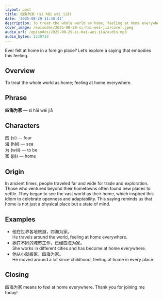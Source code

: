 ```yaml
---
layout: post
title: 四海为家 (sì hǎi wéi jiā)
date: '2025-08-29 11:38:42'
description: To treat the whole world as home; feeling at home everywhere.
cover_image: /episodes/2025-08-29-si-hai-wei-jia/cover.jpeg
audio_url: /episodes/2025-08-29-si-hai-wei-jia/audio.mp3
audio_bytes: 1230720
---
```


Ever felt at home in a foreign place? Let’s explore a saying that embodies this feeling.

## Overview
To treat the whole world as home; feeling at home everywhere.

## Phrase
**四海为家** — sì hǎi wéi jiā
## Characters


四 (sì) — four  
海 (hǎi) — sea  
为 (wéi) — to be  
家 (jiā) — home


## Origin
In ancient times, people traveled far and wide for trade and exploration. Those who ventured beyond their hometowns often found new places to settle. They began to see the vast world as their home, which inspired this idiom to celebrate openness and adaptability. This saying reminds us that home is not just a physical place but a state of mind.

## Examples
- 他在世界各地旅游，四海为家。<br>He travels around the world, feeling at home everywhere.
- 她在不同的城市工作，已经四海为家。<br>She works in different cities and has become at home everywhere.
- 他从小就搬家，四海为家。<br>He moved around a lot since childhood, feeling at home in every place.

## Closing
四海为家 means to feel at home everywhere. Thank you for joining me today!
